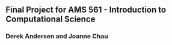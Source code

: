 ## Final Project for AMS 561 - Introduction to Computational Science
### Derek Andersen and Joanne Chau
